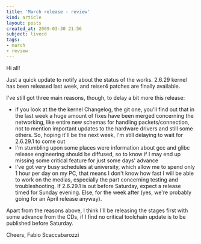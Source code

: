 ```yaml
---
title: 'March release - review'
kind: article
layout: posts
created_at: 2009-03-30 21:56
subject: livecd
tags:
- march
- review
---
```

Hi all!

Just a quick update to notify about the status of the works.
2.6.29 kernel has been released last week, and reiser4 patches are finally available.

I've still got three main reasons, though, to delay a bit more this release:

* if you look at the the kernel Changelog, the git one, you'll find out that in the last week a huge amount of fixes have been merged concerning the networking, like entire new schemas for handling packets/connection, not to mention important updates to the hardware drivers and still some others. So, hoping it'll be the next week, I'm still delaying to wait for 2.6.29.1 to come out
* I'm stumbling upon some places were information about gcc and glibc release engineering should be diffused, so to know if I may end up missing some critical feature for just some days' advance
* I've got very busy schedules at university, which allow me to spend only 1 hour per day on my PC, that means I don't know how fast I will be able to work on the medias, especially the part concerning testing and troubleshooting. If 2.6.29.1 is out before Saturday, expect a release timed for Sunday evening. Else, for the week after (yes, we're probably going for an April release anyway).

Apart from the reasons above, I think I'll be releasing the stages first with some advance from the CDs, if I find no critical toolchain update is to be published before Saturday.

Cheers,
Fabio Scaccabarozzi

